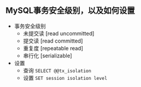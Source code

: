 ## MySQL事务安全级别，以及如何设置

* 事务安全级别
    * 未提交读 [read uncommitted]
    * 提交读 [read committed]
    * 重复度 [repeatable read]
    * 串行化 [serializable]
* 设置
    * 查询 `SELECT @@tx_isolation`
    * 设置 `SET session isolation level `

